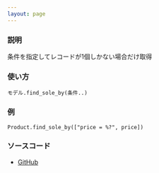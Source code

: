 ```yaml
---
layout: page
---
```


### 説明

条件を指定してレコードが1個しかない場合だけ取得

### 使い方

    モデル.find_sole_by(条件..)

### 例

    Product.find_sole_by(["price = %?", price])

### ソースコード

-   [GitHub](https://github.com/rails/rails/blob/984c3ef2775781d47efa9f541ce570daa2434a80/activerecord/lib/active_record/relation/finder_methods.rb#L129)
